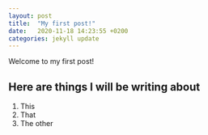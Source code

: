 ```yaml
---
layout: post
title:  "My first post!"
date:   2020-11-18 14:23:55 +0200
categories: jekyll update
---
```

Welcome to my first post!

## Here are things I will be writing about 
1. This
2. That
3. The other